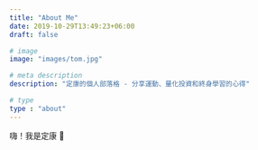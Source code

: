 ```yaml
---
title: "About Me"
date: 2019-10-29T13:49:23+06:00
draft: false

# image
image: "images/tom.jpg"

# meta description
description: "定康的個人部落格 - 分享運動、量化投資和終身學習的心得"

# type
type : "about"
---
```

嗨！我是定康 👋
